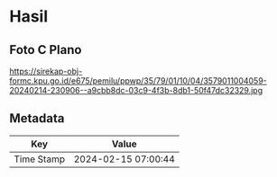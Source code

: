 # Hasil

## Foto C Plano

https://sirekap-obj-formc.kpu.go.id/e675/pemilu/ppwp/35/79/01/10/04/3579011004059-20240214-230906--a9cbb8dc-03c9-4f3b-8db1-50f47dc32329.jpg


## Metadata

| Key        | Value               |
| ---------- | ------------------- |
| Time Stamp | 2024-02-15 07:00:44 |



